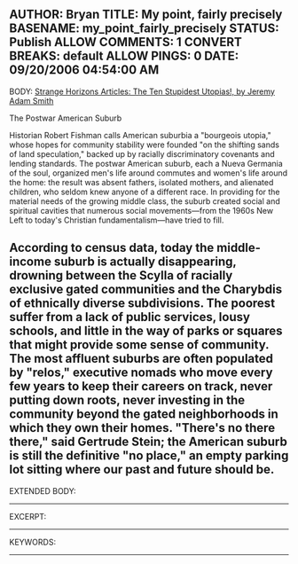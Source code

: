 AUTHOR: Bryan
TITLE: My point, fairly precisely
BASENAME: my_point_fairly_precisely
STATUS: Publish
ALLOW COMMENTS: 1
CONVERT BREAKS: __default__
ALLOW PINGS: 0
DATE: 09/20/2006 04:54:00 AM
-----
BODY:
<a title="Strange Horizons Articles: The Ten Stupidest Utopias!, by Jeremy Adam Smith" href="http://www.strangehorizons.com/2005/20050905/stupid-utopias-a.shtml">Strange Horizons Articles: The Ten Stupidest Utopias!, by Jeremy Adam Smith</a>

The Postwar American Suburb

Historian Robert Fishman calls American suburbia a "bourgeois utopia," whose hopes for community stability were founded "on the shifting sands of land speculation," backed up by racially discriminatory covenants and lending standards. The postwar American suburb, each a Nueva Germania of the soul, organized men's life around commutes and women's life around the home: the result was absent fathers, isolated mothers, and alienated children, who seldom knew anyone of a different race. In providing for the material needs of the growing middle class, the suburb created social and spiritual cavities that numerous social movements—from the 1960s New Left to today's Christian fundamentalism—have tried to fill.

According to census data, today the middle-income suburb is actually disappearing, drowning between the Scylla of racially exclusive gated communities and the Charybdis of ethnically diverse subdivisions. The poorest suffer from a lack of public services, lousy schools, and little in the way of parks or squares that might provide some sense of community. The most affluent suburbs are often populated by "relos," executive nomads who move every few years to keep their careers on track, never putting down roots, never investing in the community beyond the gated neighborhoods in which they own their homes. "There's no there there," said Gertrude Stein; the American suburb is still the definitive "no place," an empty parking lot sitting where our past and future should be.
-----
EXTENDED BODY:

-----
EXCERPT:

-----
KEYWORDS:

-----


